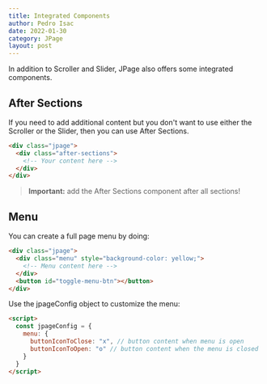 ```yaml
---
title: Integrated Components
author: Pedro Isac
date: 2022-01-30
category: JPage
layout: post
---
```


In addition to Scroller and Slider, JPage also offers some integrated components.

## After Sections

If you need to add additional content but you don't want to use either the Scroller or the Slider, then you can use After Sections.

```html
<div class="jpage">
  <div class="after-sections">
    <!-- Your content here -->
  </div>
</div>
```

> **Important:** add the After Sections component after all sections!

## Menu

You can create a full page menu by doing:

```html
<div class="jpage">
  <div class="menu" style="background-color: yellow;">
    <!-- Menu content here -->
  </div>
  <button id="toggle-menu-btn"></button>
</div>
```

Use the jpageConfig object to customize the menu:

```html
<script>
  const jpageConfig = {
    menu: {
      buttonIconToClose: "x", // button content when menu is open
      buttonIconToOpen: "o" // button content when the menu is closed
    }
  }
</script>
```